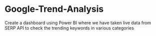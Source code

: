 # Google-Trend-Analysis
Create a dashboard using Power BI where we have taken live data from SERP API to check the trending keywords in various categories
